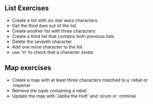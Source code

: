 ## List Exercises
* Create a list with six star wars characters
* Get the third item out of the list
* Create another list with three characters
* Create a third list that contains both previous lists
* Delete the seventh character 
* Add one more character to the list
* use 'in' to check that a character exists

## Map exercises
* Create a map with at least three characters matched to a :rebel or :imperial
* Retrieve the tuple containing a rebel
* Update the map with 'Jabba the Hutt' and :scum or :criminal



